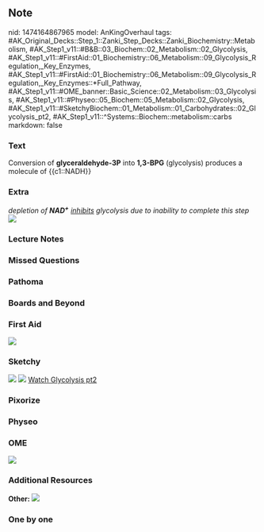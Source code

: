 ## Note
nid: 1474164867965
model: AnKingOverhaul
tags: #AK_Original_Decks::Step_1::Zanki_Step_Decks::Zanki_Biochemistry::Metabolism, #AK_Step1_v11::#B&B::03_Biochem::02_Metabolism::02_Glycolysis, #AK_Step1_v11::#FirstAid::01_Biochemistry::06_Metabolism::09_Glycolysis_Regulation,_Key_Enzymes, #AK_Step1_v11::#FirstAid::01_Biochemistry::06_Metabolism::09_Glycolysis_Regulation,_Key_Enzymes::*Full_Pathway, #AK_Step1_v11::#OME_banner::Basic_Science::02_Metabolism::03_Glycolysis, #AK_Step1_v11::#Physeo::05_Biochem::05_Metabolism::02_Glycolysis, #AK_Step1_v11::#SketchyBiochem::01_Metabolism::01_Carbohydrates::02_Glycolysis_pt2, #AK_Step1_v11::^Systems::Biochem::metabolism::carbs
markdown: false

### Text
<div>
  Conversion of <b>glyceraldehyde-3P</b> into <b>1,3-BPG</b>
  (glycolysis) produces a molecule of {{c1::NADH}}
</div>

### Extra
<div>
  <i>depletion of <b>NAD</b><sup style="font-weight: bold;">+</sup>
  <u>inhibits</u> glycolysis due to inability to complete this
  step</i>
</div><img src="paste-69093138891337.jpg">

### Lecture Notes


### Missed Questions


### Pathoma


### Boards and Beyond


### First Aid
<img src="tmp3q_e8X.png">

### Sketchy
<img src="Screen%20Shot%202021-01-07%20at%2014.47.06.jpg">
<img src="Screen%20Shot%202021-01-07%20at%2014.49.22.jpg"> <a href=
"https://dashboard.sketchy.com/study/medical/courses/medical-biochemistry/units/medical-biochemistry-metabolism/videos/medical-biochemistry-metabolism-carbohydrates-glycolysis-part-2?utm_source=anki&utm_medium=partnership&utm_campaign=february_update&utm_content=medical">
Watch Glycolysis pt2</a>

### Pixorize


### Physeo


### OME
<div class="ome-widget">
  <a href=
  "https://onlinemeded.org/spa/metabolism/glycolysis/acquire?ref=anki">
  <img src="_OME_AnkiFlashcards_Lesson_6.png"></a>
</div>

### Additional Resources
<b>Other:</b> <img src="tmp7XL_EC.png">

### One by one

